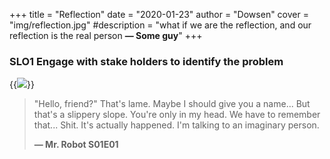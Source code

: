 +++
title = "Reflection"
date = "2020-01-23"
author = "Dowsen"
cover = "img/reflection.jpg"
#description = "what if we are the reflection, and our reflection is the real person **— Some guy**"
+++

### SLO1 Engage with  stake holders to identify the problem
{{<image src = "/img/pic.jpg">}}
> "Hello, friend?" That's lame.
> Maybe I should give you a name...
> But that's a slippery slope.
> You're only in my head.
> We have to remember that...
> Shit.
> It's actually happened.
> I'm talking to an imaginary person.
>
> **— Mr. Robot S01E01**



